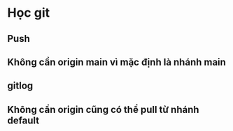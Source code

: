 # Học git
## Push

## Không cần origin main vì mặc định là nhánh main


## gitlog
## Không cần origin cũng có thể pull từ nhánh default

